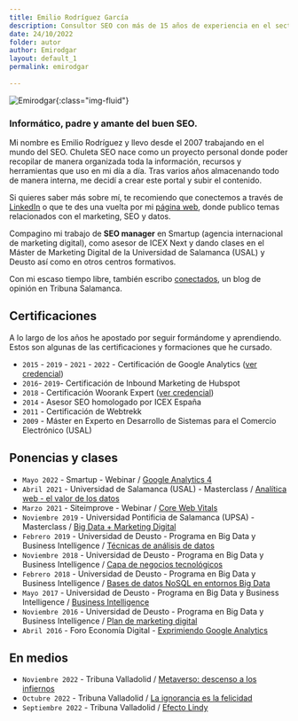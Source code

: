 ```yaml
---
title: Emilio Rodríguez García
description: Consultor SEO con más de 15 años de experiencia en el sector. Profesor de marketing digital en Deusto y USAL y Asesor en ICEX Next.
date: 24/10/2022
folder: autor
author: Emirodgar
layout: default_1
permalink: emirodgar
  
---
```


![Emirodgar](https://emirodgar.com/cdn/images/author/emirodgar.jpg){:class="img-fluid"}

### Informático, padre y **amante del buen SEO**.
 
Mi nombre es Emilio Rodríguez y llevo desde el 2007 trabajando en el mundo del SEO. Chuleta SEO nace como un proyecto personal donde poder recopilar de manera organizada toda la información, recursos y herramientas que uso en mi día a día. Tras varios años almacenando todo de manera interna, me decidí a crear este portal y subir el contenido.

Si quieres saber más sobre mí, te recomiendo que conectemos a través de [LinkedIn](https://www.linkedin.com/in/emirodgar/) o que te des una vuelta por mi [página web](https://emirodgar.com), donde publico temas relacionados con el marketing, SEO y datos.

Compagino mi trabajo de **SEO manager** en Smartup (agencia internacional de marketing digital), como asesor de ICEX Next  y dando clases en el Máster de Marketing Digital de la Universidad de Salamanca (USAL) y Deusto así como en otros centros formativos.

Con mi escaso tiempo libre, también escribo [conectados](https://www.tribunasalamanca.com/blogs/conectados), un blog de opinión en Tribuna Salamanca.

## Certificaciones
A lo largo de los años he apostado por seguir formándome y aprendiendo. Estos son algunas de las certificaciones y formaciones que he cursado.

- `2015` - `2019` - `2021` - `2022` - Certificación de Google Analytics ([ver credencial](https://skillshop.exceedlms.com/student/award/Wf2svvBMnjGoFAMXTkMPDzVq))
- `2016`- `2019`- Certificación de Inbound Marketing de Hubspot
- `2018` - Certificación Woorank Expert ([ver credencial](https://experts.woorank.com/en/experts/emilio-rodriguez-garcia))
- `2014` - Asesor SEO homologado por ICEX España
- `2011` - Certificación de Webtrekk
- `2009` - Máster en Experto en Desarrollo de Sistemas para el Comercio Electrónico (USAL)

## Ponencias y clases

- `Mayo 2022` - Smartup - Webinar / [Google Analytics 4](https://es.slideshare.net/emirodgar/google-analytics-4-webinar-smartup)
- `Abril 2021` - Universidad de Salamanca (USAL) - Masterclass / [Analítica web - el valor de los datos](https://es.slideshare.net/emirodgar/usal-masterclass-analtica-web-2021)
- `Marzo 2021` - Siteimprove - Webinar / [Core Web Vitals](https://hello.siteimprove.com/es-es/on-demand-webinar/seo-2021-core-web-vitals/download)
- `Noviembre 2019` - Universidad Pontificia de Salamanca (UPSA) - Masterclass / [Big Data + Marketing Digital](https://es.slideshare.net/emirodgar/big-data-marketing-digital)
- `Febrero 2019` - Universidad de Deusto - Programa en Big Data y Business Intelligence / [Técnicas de análisis de datos](https://es.slideshare.net/emirodgar/tcnicas-de-anlisis-de-datos)
- `Noviembre 2018` - Universidad de Deusto - Programa en Big Data y Business Intelligence / [Capa de negocios tecnológicos](https://es.slideshare.net/emirodgar/capa-de-negocios-tecnolgicos-modelos-de-negocios-iv)
- `Febrero 2018` - Universidad de Deusto - Programa en Big Data y Business Intelligence / [Bases de datos NoSQL en entornos Big Data](https://es.slideshare.net/emirodgar/bases-de-datos-nosql-en-entornos-big-data)
- `Mayo 2017` - Universidad de Deusto - Programa en Big Data y Business Intelligence / [Business Intelligence](https://es.slideshare.net/emirodgar/business-intelligence-76291067) 
- `Noviembre 2016` - Universidad de Deusto - Programa en Big Data y Business Intelligence / [Plan de marketing digital](https://es.slideshare.net/emirodgar/plan-de-marketing-digital-76290876)
- `Abril 2016` - Foro Economía Digital - [Exprimiendo Google Analytics](https://es.slideshare.net/emirodgar/exprimiendo-google-analytics)

## En medios

- `Noviembre 2022` - Tribuna Valladolid /  [Metaverso: descenso a los infiernos](https://www.tribunavalladolid.com/noticias/310453/metaverso-el-descenso-a-los-infiernos)
- `Octubre 2022` - Tribuna Valladolid / [La ignorancia es la felicidad](https://www.tribunavalladolid.com/noticias/307838/la-ignorancia-es-la-felicidad)
- `Septiembre 2022` - Tribuna Valladolid / [Efecto Lindy](https://www.tribunavalladolid.com/noticias/306116/efecto-lindy-te-ayudo-a-elegir-tu-proximo-libro)
<!--stackedit_data:
eyJoaXN0b3J5IjpbMTgyNzE0MjIwLDExNzA2MjA2OTUsLTU4Mj
Q2NDI1OSwtMzcyNzgwMzUzLDEzNTIwNjQ2MDEsLTE1NzEyMzQ1
NTAsNTYxNDE4OTU3LDE5NTE3Nzk4NzMsMjEzMzk0NzUyLDQxNT
Q2MzYwMSwtMTU1MzM4MjU2MiwxNDM0MzI1MjE0LC0zMDM3OTI2
NCwxNzUyNTYwMTA4XX0=
-->